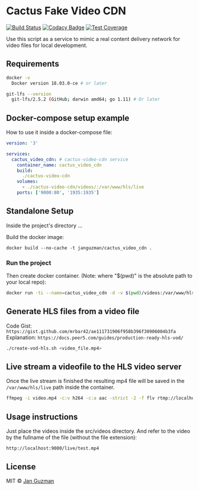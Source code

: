 # Cactus Fake Video CDN
[![Build Status](https://travis-ci.org/Krystian19/cactus-fake-video-cdn-service.svg?branch=master)](https://travis-ci.org/Krystian19/cactus-fake-video-cdn-service) [![Codacy Badge](https://app.codacy.com/project/badge/Grade/593a0a2c513643efbbf7c18abeb6c20b)](https://www.codacy.com/gh/Krystian19/cactus-fake-video-cdn-service/dashboard?utm_source=github.com&amp;utm_medium=referral&amp;utm_content=Krystian19/cactus-fake-video-cdn-service&amp;utm_campaign=Badge_Grade) [![Test Coverage](https://codecov.io/gh/Krystian19/cactus-fake-video-cdn-service/branch/master/graph/badge.svg)](https://codecov.io/gh/Krystian19/cactus-fake-video-cdn-service)

Use this script as a service to mimic a real content delivery network for video files for local development.

## Requirements
```sh
docker -v
  Docker version 18.03.0-ce # or later

git-lfs --version
  git-lfs/2.5.2 (GitHub; darwin amd64; go 1.11) # Or later
```

## Docker-compose setup example
How to use it inside a docker-compose file:
```yaml
version: '3'

services:
  cactus_video_cdn: # cactus-video-cdn service
    container_name: cactus_video_cdn
    build:
      ./cactus-video-cdn
    volumes:
      - ./cactus-video-cdn/videos/:/var/www/hls/live
    ports: ['9000:80', '1935:1935']
```

## Standalone Setup

Inside the project's directory ...

Build the docker image:
```
docker build --no-cache -t janguzman/cactus_video_cdn .
```

### Run the project

Then create docker container. (Note: where "$(pwd)" is the absolute path to your local repo):
```sh
docker run -ti --name=cactus_video_cdn -d -v $(pwd)/videos:/var/www/hls/live -p 9000:80 -p 1935:1935 janguzman/cactus_video_cdn
```

## Generate HLS files from a video file

Code Gist: `https://gist.github.com/mrbar42/ae111731906f958b396f30906004b3fa`
Explanation: `https://docs.peer5.com/guides/production-ready-hls-vod/`

```sh
./create-vod-hls.sh <video_file.mp4>
```

## Live stream a videofile to the HLS video server
Once the live stream is finished the resulting mp4 file will be saved in the `/var/www/hls/live` path inside the container.
```sh
ffmpeg -i video.mp4 -c:v h264 -c:a aac -strict -2 -f flv rtmp://localhost:1935/app/<unique_video_name>
```

## Usage instructions
Just place the videos inside the src/videos directory. And refer to the video by the fullname of the file (without the file extension):
```
http://localhost:9000/live/test.mp4
```

## License
MIT © [Jan Guzman](https://github.com/Krystian19)
